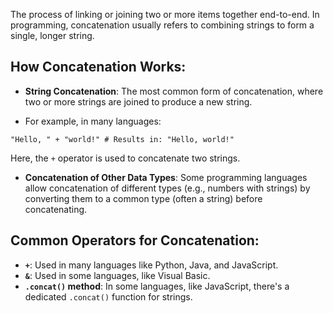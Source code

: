 The process of linking or joining two or more items together end-to-end. In programming, concatenation usually refers to combining strings to form a single, longer string.

## How Concatenation Works:
- **String Concatenation**: The most common form of concatenation, where two or more strings are joined to produce a new string.
    
- For example, in many languages:
```
"Hello, " + "world!" # Results in: "Hello, world!"
```  
Here, the `+` operator is used to concatenate two strings.
    
- **Concatenation of Other Data Types**: Some programming languages allow concatenation of different types (e.g., numbers with strings) by converting them to a common type (often a string) before concatenating.    

## Common Operators for Concatenation:
- **`+`**: Used in many languages like Python, Java, and JavaScript.
- **`&`**: Used in some languages, like Visual Basic.
- **`.concat()` method**: In some languages, like JavaScript, there's a dedicated `.concat()` function for strings.